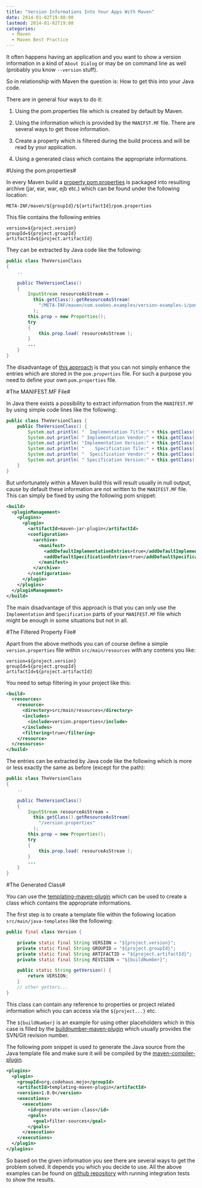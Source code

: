 ```yaml
---
title: "Version Informations Into Your Apps With Maven"
date: 2014-01-02T19:08:00
lastmod: 2014-01-02T19:08
categories:
  - Maven
  - Maven Best Practice
---
```

It often happens having an application and you want to show a version information in
a kind of ```About Dialog``` or may be on command line as well 
(probably you know ```--version``` stuff).

So in relationship with Maven the question is: How to get this into your Java code.

There are in general four ways to do it:

 1. Using the pom.properties file which is created by default by Maven.

 2. Using the information which is provided by the ```MANIFST.MF``` file.
    There are several ways to get those information.

 3. Create a property which is filtered during the build process and will
    be read by your application.

 4. Using a generated class which contains the appropriate informations.

<!-- more -->

#Using the pom.properties#

In every Maven build a [property pom.properties](http://maven.apache.org/shared/maven-archiver/#class_archive)
is packaged into resulting archive (jar, ear, war, ejb etc.)
which can be found under the following location:

```
META-INF/maven/${groupId}/${artifactId}/pom.properties
```

This file contains the following entries

```
version=${project.version}
groupId=${project.groupId}
artifactId=${project.artifactId}
```

They can be extracted by Java code like the following:


``` java The pom.properties way https://github.com/khmarbaise/version-examples/tree/master/version-example-i/src/main/java/com/soebes/examples/TheVersionClass.java
public class TheVersionClass
{
    ..

    public TheVersionClass()
    {
        InputStream resourceAsStream =
          this.getClass().getResourceAsStream( 
            "/META-INF/maven/com.soebes.examples/version-examples-i/pom.properties" 
          );
        this.prop = new Properties();
        try
        {
            this.prop.load( resourceAsStream );
        }
        ...
    }
}
```
 The disadvantage of [this approach](https://github.com/khmarbaise/version-examples/tree/master/version-example-i) 
 is that you can not simply enhance the entries which are stored in the ```pom.properties``` file. For 
 such a purpose you need to define your own ```pom.properties``` file. 


#The MANIFEST.MF File#

 In Java there exists a possibility to extract information from the ```MANIFEST.MF``` by using simple code lines
 like the following:

``` java "The MANIFEST.MF way" https://github.com/khmarbaise/version-examples/tree/master/version-example-ii/src/main/java/com/soebes/examples/TheVersionClass.java
public class TheVersionClass {
    public TheVersionClass() {
        System.out.println( "  Implementation Title:" + this.getClass().getPackage().getImplementationTitle() );
        System.out.println( " Implementation Vendor:" + this.getClass().getPackage().getImplementationVendor() );
        System.out.println( "Implementation Version:" + this.getClass().getPackage().getImplementationVersion() );
        System.out.println( "    Specification Tile:" + this.getClass().getPackage().getSpecificationTitle() );
        System.out.println( "  Specification Vendor:" + this.getClass().getPackage().getSpecificationVendor() );
        System.out.println( " Specification Version:" + this.getClass().getPackage().getSpecificationVersion() );
    }
}
```

 But unfortunately within a Maven build this will result usually in null output, cause by default
 these information are not written to the ```MANIFEST.MF``` file. This can simply be fixed by 
 using the following pom snippet:

``` xml pom.xml with configuration to create Implementation/Specification entries https://github.com/khmarbaise/version-examples/tree/master/version-example-ii/pom.xml
<build>
  <pluginManagement>
    <plugins>
      <plugin>
        <artifactId>maven-jar-plugin</artifactId>
        <configuration>
          <archive>
            <manifest>
              <addDefaultImplementationEntries>true</addDefaultImplementationEntries>
              <addDefaultSpecificationEntries>true</addDefaultSpecificationEntries>
            </manifest>
          </archive>
        </configuration>
      </plugin>
    </plugins>
  </pluginManagement>
</build>
```

 The main disadvantage of this approach is that you can only use the ```Implementation``` and
 ```Specification``` parts of your ```MANIFEST.MF``` file which might be enough in some situations
 but not in all.

#The Filtered Property File#

Apart from the above methods you can of course define a simple ```version.properties``` 
file within ```src/main/resources``` with any contens you like:


``` text version.properties https://github.com/khmarbaise/version-examples/tree/master/version-example-iii/src/main/resources/version.properties
version=${project.version}
groupId=${project.groupId}
artifactId=${project.artifactId}
``` 

You need to setup filtering in your project like this:
``` xml Filtering version.properties https://github.com/khmarbaise/version-examples/tree/master/version-example-iii/pom.xml
<build>
  <resources>
    <resource>
      <directory>src/main/resources</directory>
      <includes>
        <include>version.properties</include>
      </includes>
      <filtering>true</filtering>
    </resource>
  </resources>
</build>
```

The entries can be extracted by Java code like the following which is more or less exactly the same as before
(except for the path):


``` java The version.properties way https://github.com/khmarbaise/version-examples/tree/master/version-example-iii/src/main/java/com/soebes/examples/TheVersionClass.java
public class TheVersionClass
{
    ..

    public TheVersionClass()
    {
        InputStream resourceAsStream =
          this.getClass().getResourceAsStream( 
            "/version.properties" 
          );
        this.prop = new Properties();
        try
        {
            this.prop.load( resourceAsStream );
        }
        ...
    }
}
```


#The Generated Class#

 You can use the [templating-maven-plugin](http://www.mojohaus.org/templating-maven-plugin/) which
 can be used to create a class which contains the appropriate informations.

 The first step is to create a template file within the following location ```src/main/java-templates``` 
 like the following:

``` java Java Template File https://github.com/khmarbaise/version-examples/tree/master/version-example-iv/src/main/java-templates/com/soebes/examples/Version.java
public final class Version {

    private static final String VERSION = "${project.version}";
    private static final String GROUPID = "${project.groupId}";
    private static final String ARTIFACTID = "${project.artifactId}";
    private static final String REVISION = "${buildNumber}";

    public static String getVersion() {
        return VERSION;
    }
    // other getters...
}
```

 This class can contain any reference to properties or project related information which
 you can access via the ```${project...}``` etc.

 The ```${buildNumber}``` is an example for using other placeholders which in this case
 is filled by the [buildnumber-maven-plugin](http://www.mojohaus.org/buildnumber-maven-plugin/)
 which usually provides the SVN/Git revision number.

 The following pom snippet is used to generate the Java source from the Java template file and
 make sure it will be compiled by the [maven-compiler-plugin](http://maven.apache.org/plugins/maven-compiler-plugin/).

``` xml templating-maven-plugin https://github.com/khmarbaise/version-examples/tree/master/version-example-iv/pom.xml
<plugins>
  <plugin>
    <groupId>org.codehaus.mojo</groupId>
    <artifactId>templating-maven-plugin</artifactId>
    <version>1.0.0</version>
    <executions>
      <execution>
        <id>generate-verion-class</id>
        <goals>
          <goal>filter-sources</goal>
        </goals>
      </execution>
    </executions>
  </plugin>
</plugins>
```

 So based on the given information you see there are several ways to get
 the problem solved. It depends you which you decide to use.
 All the above examples can be found on [github repository](https://github.com/khmarbaise/version-examples)
 with running integration tests to show the results.

